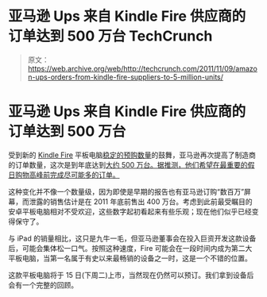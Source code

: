 # 亚马逊 Ups 来自 Kindle Fire 供应商的订单达到 500 万台 TechCrunch

> 原文：<https://web.archive.org/web/http://techcrunch.com/2011/11/09/amazon-ups-orders-from-kindle-fire-suppliers-to-5-million-units/>

# 亚马逊 Ups 来自 Kindle Fire 供应商的订单达到 500 万台

受到新的 [Kindle Fire](https://web.archive.org/web/20230205045535/https://techcrunch.com/2011/09/28/amazon-kindle-fir/) 平板电脑[稳定的预购数量](https://web.archive.org/web/20230205045535/https://techcrunch.com/2011/10/04/leaked-sales-data-puts-kindle-fire-sales-at-250000-over-five-days/)的鼓舞，亚马逊再次提高了制造商的订单数量，这次是到年底达到[大约 500 万台。据推测，他们希望在最重要的假日购物高峰前完成尽可能多的订单。](https://web.archive.org/web/20230205045535/http://www.digitimes.com/news/a20110621PD222.html)

这种变化并不像一个数量级，因为即使是早期的报告也有亚马逊订购“数百万”屏幕，而泄露的销售估计是在 2011 年底前售出 400 万台。考虑到此前最受瞩目的安卓平板电脑相对不受欢迎，这些数字起初看起来有些乐观；现在他们似乎已经变得保守了。

与 iPad 的销量相比，这只是九牛一毛，但亚马逊董事会在投入巨资开发这款设备后，可能会集体松一口气。按照这种速度，Fire 可能会在一段时间内成为第二大平板电脑，当第一名属于有史以来最畅销的设备之一时，这是一个不错的位置。

这款平板电脑将于 15 日(下周二)上市，当然现在仍然可以预订。我们拿到设备后会有一个完整的回顾。